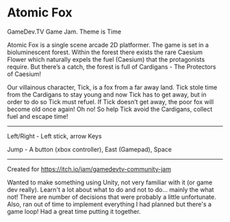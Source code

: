 # Atomic Fox

GameDev.TV  Game Jam. Theme is Time

Atomic Fox is a single scene arcade 2D platformer. The game is set in a bioluminescent forest. Within the forest there exists the rare Caesium Flower which naturally expels the fuel (Caesium) that the protagonists require. But there’s a catch, the forest is full of Cardigans  - The Protectors of Caesium!

Our villainous character, Tick, is a fox from a far away land. Tick stole time from the Cardigans to stay young and now Tick has to get away, but in order to do so Tick must refuel. If Tick doesn’t get away, the poor fox will become old once again! Oh no! So help Tick avoid the Cardigans, collect fuel and escape time!

---

Left/Right - Left stick, arrow Keys

Jump - A button (xbox controller),  East (Gamepad), Space

---

Created for https://itch.io/jam/gamedevtv-community-jam

Wanted to make something using Unity, not very familiar with it (or game dev really). Learn't a lot about what to do and not to do... mainly the what not! There are  number of decisions that were probably a little unfortunate. Also, ran out of time to implement everything I had planned but there's a game loop! Had a great time putting it together.
